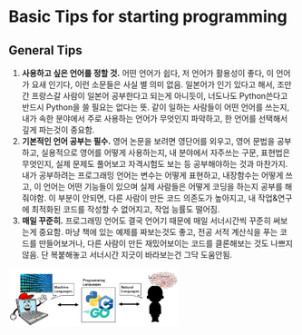 # Basic Tips for starting programming

## General Tips
1. __사용하고 싶은 언어를 정할 것.__ 어떤 언어가 쉽다, 저 언어가 활용성이 좋다, 이 언어가 요새 인기다, 이런 소문들은 사실 별 의미 없음. 일본어가 인기 있다고 해서, 조만간 프랑스갈 사람이 일본어 공부한다고 되는게 아니듯이, 너도나도 Python쓴다고 반드시 Python을 쓸 필요는 없다는 뜻. 같이 일하는 사람들이 어떤 언어를 쓰는지, 내가 속한 분야에서 주로 사용하는 언어가 무엇인지 파악하고, 한 언어를 선택해서 깊게 파는것이 중요함.
2. __기본적인 언어 공부는 필수.__ 영어 논문을 보려면 영단어를 외우고, 영어 문법을 공부하고, 실용적으로 영어를 어떻게 사용하는지, 내 분야에서 자주쓰는 구문, 표현법은 무엇인지, 실제 문제도 풀어보고 자격시험도 보는 등 공부해야하는 것과 마찬가지. 내가 공부하려는 프로그래밍 언어는 변수는 어떻게 표현하고, 내장함수는 어떻게 쓰고, 이 언어는 어떤 기능들이 있으며 실제 사람들은 어떻게 코딩을 하는지 공부를 해줘야함. 이 부분이 안되면, 다른 사람이 만든 코드 의존도가 높아지고, 내 작업&연구에 최적화된 코드를 작성할 수 없어지고, 작업 능률도 떨어짐.
3. __매일 꾸준히.__ 프로그래밍 언어도 결국 언어기 때문에 매일 서너시간씩 꾸준히 써보는게 중요함. 마냥 책에 있는 예제를 짜보는것도 좋고, 전공 서적 계산식을 푸는 코드를 만들어보거나, 다른 사람이 만든 재밌어보이는 코드를 클론해보는 것도 나쁘지 않음. 단 복붙해놓고 서너시간 지긋이 바라보는건 그닥 도움안됨.
<img src="img/a1.PNG" width=300>
